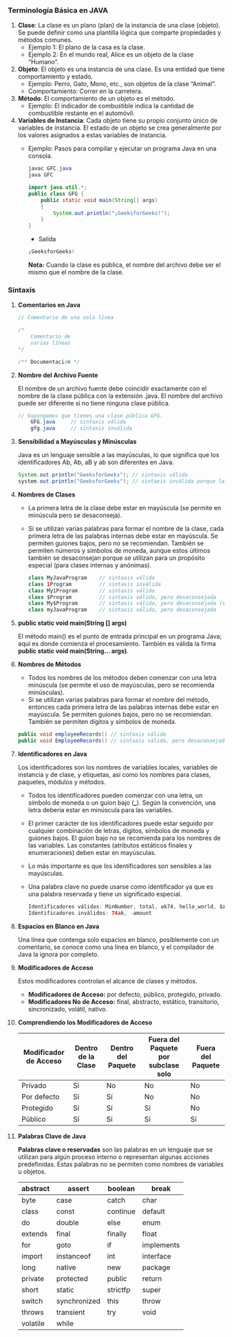 ### Terminología Básica en JAVA

1. **Clase**: La clase es un plano (plan) de la instancia de una clase (objeto). Se puede definir como una plantilla lógica que comparte propiedades y métodos comunes.
    - Ejemplo 1: El plano de la casa es la clase.
    - Ejemplo 2: En el mundo real, Alice es un objeto de la clase “Humano”.
2. **Objeto**: El objeto es una instancia de una clase. Es una entidad que tiene comportamiento y estado.
    - Ejemplo: Perro, Gato, Mono, etc., son objetos de la clase “Animal”.
    - Comportamiento: Correr en la carretera.
3. **Método**: El comportamiento de un objeto es el método.
    - Ejemplo: El indicador de combustible indica la cantidad de combustible restante en el automóvil.
4. **Variables de Instancia**: Cada objeto tiene su propio conjunto único de variables de instancia. El estado de un objeto se crea generalmente por los valores asignados a estas variables de instancia.
    - Ejemplo: Pasos para compilar y ejecutar un programa Java en una consola.

        ```java
        javac GFC.java
        java GFC
        ```

        ```java
        import java.util.*;
        public class GFG {
            public static void main(String[] args)
            {
                System.out.println("¡GeeksforGeeks!");
            }
        }
        ```

        - Salida

        ```java
        ¡GeeksforGeeks!
        ```

        **Nota:** Cuando la clase es pública, el nombre del archivo debe ser el mismo que el nombre de la clase.

### Sintaxis

1. **Comentarios en Java**
    
    ```java
    // Comentario de una sola línea
    
    /*
    	Comentario de
    	varias líneas
    */
    
    /** Documentación */
    ```

2. **Nombre del Archivo Fuente**
    
    El nombre de un archivo fuente debe coincidir exactamente con el nombre de la clase pública con la extensión .java. El nombre del archivo puede ser diferente si no tiene ninguna clase pública.
    
    ```java
    // Supongamos que tienes una clase pública GFG.
    	GFG.java     // sintaxis válida
    	gfg.java     // sintaxis inválida
    ```

3. **Sensibilidad a Mayúsculas y Minúsculas**
    
    Java es un lenguaje sensible a las mayúsculas, lo que significa que los identificadores Ab, Ab, aB y ab son diferentes en Java.
    
    ```java
    System.out.println("GeeksforGeeks"); // sintaxis válida
    system.out.println("GeeksforGeeks"); // sintaxis inválida porque la primera letra de la palabra clave System siempre es mayúscula.
    ```

4. **Nombres de Clases**
    - La primera letra de la clase debe estar en mayúscula (se permite en minúscula pero se desaconseja).
    - Si se utilizan varias palabras para formar el nombre de la clase, cada primera letra de las palabras internas debe estar en mayúscula. Se permiten guiones bajos, pero no se recomiendan. También se permiten números y símbolos de moneda, aunque estos últimos también se desaconsejan porque se utilizan para un propósito especial (para clases internas y anónimas).
        
        ```java
        class MyJavaProgram    // sintaxis válida
        class 1Program         // sintaxis inválida
        class My1Program       // sintaxis válida
        class $Program         // sintaxis válida, pero desaconsejada
        class My$Program       // sintaxis válida, pero desaconsejada (clase interna Program dentro de la clase My)
        class myJavaProgram    // sintaxis válida, pero desaconsejada
        ```

5. **public static void main(String [] args)**
    
    El método main() es el punto de entrada principal en un programa Java; aquí es donde comienza el procesamiento. También es válida la firma **public static void main(String… args)**.
    
6. **Nombres de Métodos**
    - Todos los nombres de los métodos deben comenzar con una letra minúscula (se permite el uso de mayúsculas, pero se recomienda minúsculas).
    - Si se utilizan varias palabras para formar el nombre del método, entonces cada primera letra de las palabras internas debe estar en mayúscula. Se permiten guiones bajos, pero no se recomiendan. También se permiten dígitos y símbolos de moneda.
    
    ```java
    public void employeeRecords() // sintaxis válida
    public void EmployeeRecords() // sintaxis válida, pero desaconsejada
    ```

7. **Identificadores en Java**
    
    Los identificadores son los nombres de variables locales, variables de instancia y de clase, y etiquetas, así como los nombres para clases, paquetes, módulos y métodos.
    
    - Todos los identificadores pueden comenzar con una letra, un símbolo de moneda o un guion bajo (**_**). Según la convención, una letra debería estar en minúscula para las variables.
    - El primer carácter de los identificadores puede estar seguido por cualquier combinación de letras, dígitos, símbolos de moneda y guiones bajos. El guion bajo no se recomienda para los nombres de las variables. Las constantes (atributos estáticos finales y enumeraciones) deben estar en mayúsculas.
    - Lo más importante es que los identificadores son sensibles a las mayúsculas.
    - Una palabra clave no puede usarse como identificador ya que es una palabra reservada y tiene un significado especial.
        
        ```java
        Identificadores válidos: MinNumber, total, ak74, hello_world, $amount, _under_value
        Identificadores inválidos: 74ak, -amount
        ```

8. **Espacios en Blanco en Java**
    
    Una línea que contenga solo espacios en blanco, posiblemente con un comentario, se conoce como una línea en blanco, y el compilador de Java la ignora por completo.

9. **Modificadores de Acceso**
    
    Estos modificadores controlan el alcance de clases y métodos.
    
    - **Modificadores de Acceso:** por defecto, público, protegido, privado.
    - **Modificadores No de Acceso:** final, abstracto, estático, transitorio, sincronizado, volátil, nativo.
    
10. **Comprendiendo los Modificadores de Acceso**
    
    | Modificador de Acceso | Dentro de la Clase | Dentro del Paquete | Fuera del Paquete por subclase solo | Fuera del Paquete |
    | --- | --- | --- | --- | --- |
    | Privado | Sí | No | No | No |
    | Por defecto | Sí | Sí | No | No |
    | Protegido | Sí | Sí | Sí | No |
    | Público | Sí | Sí | Sí | Sí |
    
11. **Palabras Clave de Java**
    
    **Palabras clave o reservadas** son las palabras en un lenguaje que se utilizan para algún proceso interno o representan algunas acciones predefinidas. Estas palabras no se permiten como nombres de variables u objetos.
    
    | abstract | assert | boolean | break |
    | --- | --- | --- | --- |
    | byte | case | catch | char |
    | class | const | continue | default |
    | do | double | else | enum |
    | extends | final | finally | float |
    | for | goto | if | implements |
    | import | instanceof | int | interface |
    | long | native | new | package |
    | private | protected | public | return |
    | short | static | strictfp | super |
    | switch | synchronized | this | throw |
    | throws | transient | try | void |
    | volatile | while |  |  |
